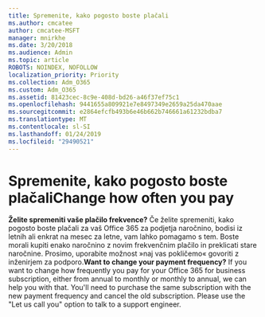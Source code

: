 ```yaml
---
title: Spremenite, kako pogosto boste plačali
ms.author: cmcatee
author: cmcatee-MSFT
manager: mnirkhe
ms.date: 3/20/2018
ms.audience: Admin
ms.topic: article
ROBOTS: NOINDEX, NOFOLLOW
localization_priority: Priority
ms.collection: Adm_O365
ms.custom: Adm_O365
ms.assetid: 81423cec-8c9e-408d-bd26-a46f37ef75c1
ms.openlocfilehash: 9441655a809921e7e8497349e2659a25da470aae
ms.sourcegitcommit: e2864efcfb493b6e46b662b746661a61232bdba7
ms.translationtype: MT
ms.contentlocale: sl-SI
ms.lasthandoff: 01/24/2019
ms.locfileid: "29490521"
---
```

# <a name="change-how-often-you-pay"></a><span data-ttu-id="f229b-102">Spremenite, kako pogosto boste plačali</span><span class="sxs-lookup"><span data-stu-id="f229b-102">Change how often you pay</span></span>

 <span data-ttu-id="f229b-p101">**Želite spremeniti vaše plačilo frekvence?** Če želite spremeniti, kako pogosto boste plačali za vaš Office 365 za podjetja naročnino, bodisi iz letnih ali enkrat na mesec za letne, vam lahko pomagamo s tem. Boste morali kupiti enako naročnino z novim frekvenčnim plačilo in preklicati stare naročnine. Prosimo, uporabite možnost »naj vas pokličemo« govoriti z inženirjem za podporo.</span><span class="sxs-lookup"><span data-stu-id="f229b-p101">**Want to change your payment frequency?** If you want to change how frequently you pay for your Office 365 for business subscription, either from annual to monthly or monthly to annual, we can help you with that. You'll need to purchase the same subscription with the new payment frequency and cancel the old subscription. Please use the "Let us call you" option to talk to a support engineer.</span></span> 
  

